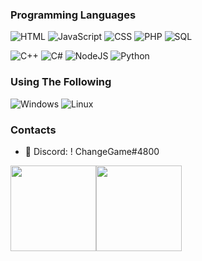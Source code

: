 ### Programming Languages

![HTML](https://img.shields.io/badge/-HTML-000?&logo=html5)
![JavaScript](https://img.shields.io/badge/-JavaScript-000?&logo=JavaScript&logoColor=ddc508)
![CSS](https://img.shields.io/badge/-CSS-000?&logo=css3&logoColor=007ACC)
![PHP](https://img.shields.io/badge/-PHP-000?&logo=PHP&logoColor=3c92c7)
![SQL](https://img.shields.io/badge/-SQL-000?&logo=MySQL&logoColor=4479A1)

![C++](https://img.shields.io/badge/-CPP-000?&logo=c%2B%2B&logoColor=00599C)
![C#](https://img.shields.io/badge/-C%23-000?&logo=c-sharp&logoColor=822C98)
![NodeJS](https://img.shields.io/badge/-NodeJS-000?&logo=node.js&logoColor=6DA55F)
![Python](https://img.shields.io/badge/-Python-000?&logo=python&logoColor=ffdd54)

### Using The Following

![Windows](https://img.shields.io/badge/-Windows-000?&logo=windows&logoColor=0052CC)
![Linux](https://img.shields.io/badge/-Linux-000?&logo=Linux&logoColor=FCC624)

### Contacts

- 📒 Discord: ! ChangeGame#4800

<a href="https://www.evilshield.com/"><img height="137px" src="https://github-readme-stats.vercel.app/api?username=RealChangeGame&show_icons=true&theme=dark" /><!-- wi*quL3fcV --><img height="137px" src="https://github-readme-stats.vercel.app/api/top-langs/?username=RealChangeGame&layout=compact&show_icons=true&theme=dark" /></a>
